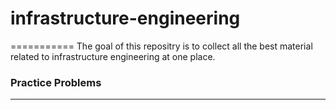 # infrastructure-engineering
===========
The goal of this repositry is to collect all the best material related to infrastructure engineering at one place.

### Practice Problems
---------------------
